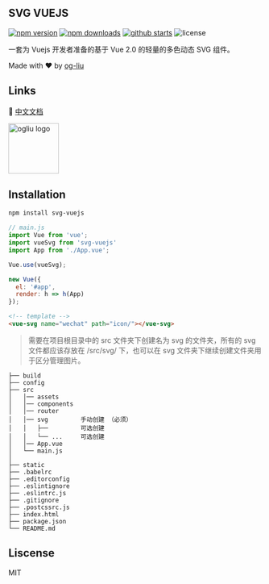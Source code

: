 SVG VUEJS
---

[![npm version](https://img.shields.io/npm/v/svg-vuejs)](https://www.npmjs.com/package/svg-vuejs)
[![npm downloads](https://img.shields.io/npm/dt/svg-vuejs)](https://www.npmjs.com/package/svg-vuejs)
[![github starts](https://img.shields.io/github/stars/og-liu/svg-vuejs)](https://github.com/og-liu/svg-vuejs/stargazers)
![license](https://img.shields.io/github/license/og-liu/svg-vuejs?label=license)

一套为 Vuejs 开发者准备的基于 Vue 2.0 的轻量的多色动态 SVG 组件。

Made with ❤️ by <a href="https://github.com/og-liu">og-liu</a>

## Links
📙 [中文文档](http://svg.ogliu.com)

<img width="100" src="https://s3.ax1x.com/2020/11/18/DmAfEt.gif" alt="ogliu logo">

## Installation

```bash
npm install svg-vuejs
```

```js
// main.js
import Vue from 'vue';
import vueSvg from 'svg-vuejs'
import App from './App.vue';

Vue.use(vueSvg);

new Vue({
  el: '#app',
  render: h => h(App)
});
```

```html
<!-- template -->
<vue-svg name="wechat" path="icon/"></vue-svg>
```

> 需要在项目根目录中的 src 文件夹下创建名为 svg 的文件夹，所有的 svg 文件都应该存放在 /src/svg/ 下，也可以在 svg 文件夹下继续创建文件夹用于区分管理图片。

```
├── build
├── config
├── src
│   │── assets
│   │── components
│   │── router
│   │── svg         手动创建 （必须）
│   │   ├──         可选创建
│   │   └── ...     可选创建
│   │── App.vue
│   └── main.js
│
├── static
├── .babelrc
├── .editorconfig
├── .eslintignore
├── .eslintrc.js
├── .gitignore
├── .postcssrc.js
├── index.html
├── package.json
└── README.md
```

## Liscense

MIT
